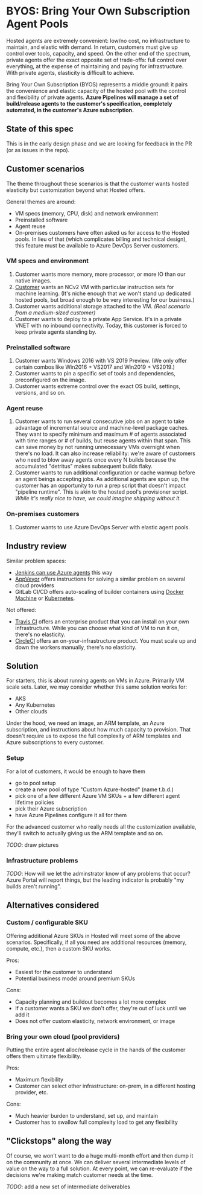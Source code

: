 # BYOS: Bring Your Own Subscription Agent Pools

Hosted agents are extremely convenient: low/no cost, no infrastructure to maintain, and elastic with demand.
In return, customers must give up control over tools, capacity, and speed.
On the other end of the spectrum, private agents offer the exact opposite set of trade-offs: full control over everything, at the expense of maintaining and paying for infrastructure.
With private agents, elasticity is difficult to achieve.

Bring Your Own Subscription (BYOS) represents a middle ground:
it pairs the convenience and elastic capacity of the hosted pool with the control and flexibility of private agents.
**Azure Pipelines will manage a set of build/release agents to the customer's specification, completely automated, in the customer's Azure subscription.**

## State of this spec

This is in the early design phase and we are looking for feedback in the PR (or as issues in the repo).

## Customer scenarios

The theme throughout these scenarios is that the customer wants hosted elasticity but customization beyond what Hosted offers.

General themes are around:
- VM specs (memory, CPU, disk) and network environment
- Preinstalled software
- Agent reuse
- On-premises customers have often asked us for access to the Hosted pools.
In lieu of that (which complicates billing and technical design), this feature must be available to Azure DevOps Server customers.

### VM specs and environment

1. Customer wants more memory, more processor, or more IO than our native images.
2. [Customer](https://github.com/MicrosoftDocs/vsts-docs/issues/2985) wants an NCv2 VM with particular instruction sets for machine learning. (It's niche enough that we won't stand up dedicated hosted pools, but broad enough to be very interesting for our business.)
3. Customer wants additional storage attached to the VM. *(Real scenario from a medium-sized customer)*
4. Customer wants to deploy to a private App Service. It's in a private VNET with no inbound connectivity. Today, this customer is forced to keep private agents standing by.

### Preinstalled software

1. Customer wants Windows 2016 with VS 2019 Preview. (We only offer certain combos like Win2016 + VS2017 and Win2019 + VS2019.)
2. Customer wants to pin a specific set of tools and dependencies, preconfigured on the image.
3. Customer wants extreme control over the exact OS build, settings, versions, and so on.

### Agent reuse

1. Customer wants to run several consecutive jobs on an agent to take advantage of incremental source and machine-level package caches.
They want to specify minimum and maximum # of agents associated with time ranges or # of builds, but reuse agents within that span.
This can save money by not running unnecessary VMs overnight when there's no load.
It can also increase reliability: we're aware of customers who need to blow away agents once every N builds because the accumulated "detritus" makes subsequent builds flaky.
3. Customer wants to run additional configuration or cache warmup before an agent beings accepting jobs.
As additional agents are spun up, the customer has an opportunity to run a prep script that doesn't impact "pipeline runtime".
This is akin to the hosted pool's provisioner script.
_While it's really nice to have, we could imagine shipping without it._

### On-premises customers

1. Customer wants to use Azure DevOps Server with elastic agent pools.

## Industry review

Similar problem spaces:
- [Jenkins can use Azure agents](https://docs.microsoft.com/en-us/azure/jenkins/jenkins-azure-vm-agents) this way
- [AppVeyor](https://www.appveyor.com/docs/enterprise/running-builds-on-azure/) offers instructions for solving a similar problem on several cloud providers
- GitLab CI/CD offers auto-scaling of builder containers using [Docker Machine](https://gitlab.com/gitlab-org/gitlab-runner/blob/master/docs/configuration/autoscale.md) or [Kubernetes](https://docs.gitlab.com/runner/executors/kubernetes.html).

Not offered:
- [Travis CI](https://docs.travis-ci.com/user/enterprise/setting-up-travis-ci-enterprise/) offers an enterprise product that you can install on your own infrastructure. While you can choose what kind of VM to run it on, there's no elasticity.
- [CircleCI](https://circleci.com/docs/2.0/aws/#nomad-clients) offers an on-your-infrastructure product. You must scale up and down the workers manually, there's no elasticity.

## Solution

For starters, this is about running agents on VMs in Azure.
Primarily VM scale sets.
Later, we may consider whether this same solution works for:
- AKS
- Any Kubernetes
- Other clouds

Under the hood, we need an image, an ARM template, an Azure subscription, and instructions about how much capacity to provision.
That doesn't require us to expose the full complexity of ARM templates and Azure subscriptions to every customer.

### Setup

For a lot of customers, it would be enough to have them
- go to pool setup
- create a new pool of type "Custom Azure-hosted" (name t.b.d.)
- pick one of a few different Azure VM SKUs + a few different agent lifetime policies
- pick their Azure subscription
- have Azure Pipelines configure it all for them

For the advanced customer who really needs all the customization available, they'll switch to actually giving us the ARM template and so on.

_TODO_: draw pictures

### Infrastructure problems

_TODO_: How will we let the adminstrator know of any problems that occur?
Azure Portal will report things, but the leading indicator is probably "my builds aren't running".

## Alternatives considered

### Custom / configurable SKU

Offering additional Azure SKUs in Hosted will meet some of the above scenarios.
Specifically, if all you need are additional resources (memory, compute, etc.), then a custom SKU works.

Pros:
- Easiest for the customer to understand
- Potential business model around premium SKUs

Cons:
- Capacity planning and buildout becomes a lot more complex
- If a customer wants a SKU we don't offer, they're out of luck until we add it
- Does not offer custom elasticity, network environment, or image

### Bring your own cloud (pool providers)

Putting the entire agent alloc/release cycle in the hands of the customer offers them ultimate flexibility.

Pros:
- Maximum flexibility
- Customer can select other infrastructure: on-prem, in a different hosting provider, etc.

Cons:
- Much heavier burden to understand, set up, and maintain
- Customer has to swallow full complexity load to get any flexibility

## "Clickstops" along the way

Of course, we won't want to do a huge multi-month effort and then dump it on the community at once.
We can deliver several intermediate levels of value on the way to a full solution.
At every point, we can re-evaluate if the decisions we're making match customer needs at the time.

_TODO_: add a new set of intermediate deliverables

<!-- this generated more controversy than agreement, so needs to be re-thought
**Stage 0**. Using a customer's Azure subscription, run pipelines against our native images using Hosted-like "throwaway" VMs.
The customer tells us exactly how many agents to keep around.
The benefits in this stage primarily go to us: we gain experience running a multi-tenant service against subscriptions we don't own.
This would be a private preview rather than a generally available feature.

**Stage 1**. Offer the ability to keep a Hosted-like agent alive for multiple consecutive runs.
The customer gives us a set of rules: minimum and maximum agents available, times of day where those change, and how long a given agent is allowed to live before being recycled.
This adds real value for customers, and from their perspective, is likely the minimum viable product.
Think public preview.

**Stage 2**. Customer can give us an ARM template describing the resources they want.
This will include at least VM SKUs, VM images, and network config.
There are likely to be lots of exclusions and gaps at this point, but we're clearly ready to GA the feature.

**Beyond**. Additional goodies like warmup scripts (run once when the agent is spun up, not counted towards the time of the first pipeline that happens to run on a fresh agent), more flexible rules, and relaxing any restrictions we placed on ARM templates.
-->

<!--
## Goals

- **Fully automated dedicated agents with elasticity**: User configures contraints and we provision, start and stop the agents.
- **Customer control of image and toolsets**: Pick the image to use.  Stay on it until you change the configuration.  Use our published images that we release monthly.
- **Control machine configurations**: User can provide VM SKU and other configuration options (provide ARM).
- **Control agent lifetime**: Agents can be single use, or thrown away on a configured interval (nightly, etc).
- **Incremental sources and packages**: Even if you choose single use, we can warm up YAML run when bringing VM online. 
- **Cached container images on host**: Ensure a set of container images are cached on the host via warmup YAML.
- **Maintenance**: Schedule maintenance jobs for pruning repos, OS security updates, etc.
- **Elastic pools for VSTS and On-prem**:  Use elastic Azure compute as build resources for VSTS but also on-prem TFS.
- **Allow domain joined and on-prem file shares**: Leverage AAD and Express Routes for elastic on-prem scenarios.
- **Configure multiple pools of type BYOS**: Allows for budgeting of resources across larger enterprise teams.
- **Control costs**: Stop agents when not in use to control Azure charges

## Design

Pending on goals discussions.
-->
